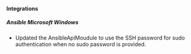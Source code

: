 
#### Integrations

##### Ansible Microsoft Windows

- Updated the AnsibleApiMoudule to use the SSH password for sudo authentication when no sudo password is provided.
